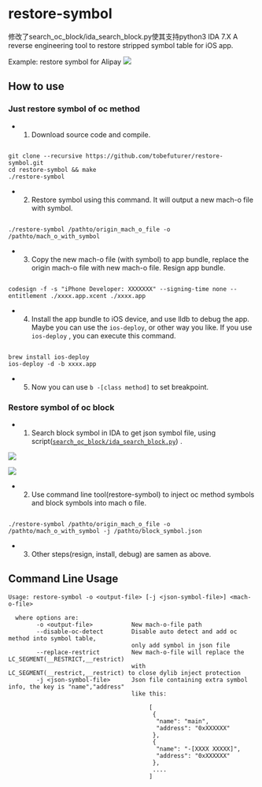 # restore-symbol

修改了search_oc_block/ida_search_block.py使其支持python3 IDA 7.X
A reverse engineering tool to restore stripped symbol table for iOS app.

Example: restore symbol for Alipay
![](https://raw.githubusercontent.com/tobefuturer/restore-symbol/master/picture/after_restore.jpeg)


## How to use

### Just restore symbol of oc method

- 1. Download source code and compile.

```

git clone --recursive https://github.com/tobefuturer/restore-symbol.git
cd restore-symbol && make
./restore-symbol

```

- 2. Restore symbol using this command. It will output a new mach-o file with symbol.

```

./restore-symbol /pathto/origin_mach_o_file -o /pathto/mach_o_with_symbol 

```

- 3. Copy the new mach-o file (with symbol) to app bundle, replace the origin mach-o file with new mach-o file. Resign app bundle.

```

codesign -f -s "iPhone Developer: XXXXXXX" --signing-time none --entitlement ./xxxx.app.xcent ./xxxx.app

```

- 4. Install the app bundle to iOS device, and use lldb to debug the app. Maybe you can use the ```ios-deploy```, or other way you like. If you use ```ios-deploy``` , you can execute this command.

```

brew install ios-deploy
ios-deploy -d -b xxxx.app

```
- 5. Now you can use ```b -[class method]``` to set breakpoint.

### Restore symbol of oc block

- 1. Search block symbol in IDA to get json symbol file, using script([`search_oc_block/ida_search_block.py`](https://github.com/tobefuturer/restore-symbol/blob/master/search_oc_block/ida_search_block.py)) .

![](http://blog.imjun.net/posts/restore-symbol-of-iOS-app/ida_result_position.png)

![](http://blog.imjun.net/posts/restore-symbol-of-iOS-app/ida_result_sample.jpg)

- 2. Use command line tool(restore-symbol) to inject oc method symbols and block symbols into mach o file.

```

./restore-symbol /pathto/origin_mach_o_file -o /pathto/mach_o_with_symbol -j /pathto/block_symbol.json

```

- 3. Other steps(resign, install, debug) are samen as above.

## Command Line Usage 
```
Usage: restore-symbol -o <output-file> [-j <json-symbol-file>] <mach-o-file>

  where options are:
        -o <output-file>           New mach-o-file path
        --disable-oc-detect        Disable auto detect and add oc method into symbol table,
                                   only add symbol in json file
        --replace-restrict         New mach-o-file will replace the LC_SEGMENT(__RESTRICT,__restrict)
                                   with LC_SEGMENT(__restrict,__restrict) to close dylib inject protection
        -j <json-symbol-file>      Json file containing extra symbol info, the key is "name","address"
                                   like this:

                                        [
                                         {
                                          "name": "main",
                                          "address": "0xXXXXXX"
                                         },
                                         {
                                          "name": "-[XXXX XXXXX]",
                                          "address": "0xXXXXXX"
                                         },
                                         ....
                                        ]

```
